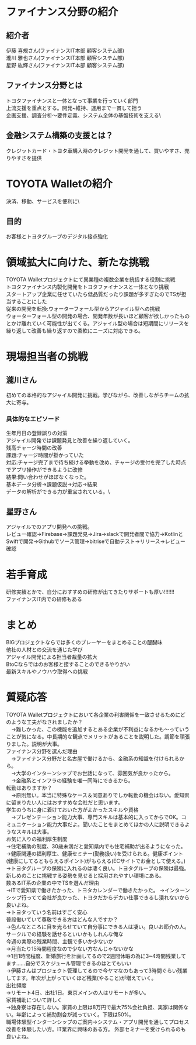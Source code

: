 # ファイナンス分野の紹介
## 紹介者
伊藤 喜規さん(ファイナンスIT本部 顧客システム部)\
瀧川 雅也さん(ファイナンスIT本部 顧客システム部)\
星野 紘輝さん(ファイナンスIT本部 顧客システム部)

## ファイナンス分野とは
トヨタファイナンスと一体となって事業を行っていく部門\
上流支援を重点とする。開発~維持、運用まで一貫して担う\
企画支援、調査分析～要件定義、システム全体の基盤技術を支える\
## 金融システム構築の支援とは？
クレジットカード・トヨタ車購入時のクレジット開発を通して、買いやすさ、売りやすさを提供
# TOYOTA Walletの紹介
決済、移動、サービスを便利に\
## 目的
お客様とトヨタグループのデジタル接点強化
# 領域拡大に向けた、新たな挑戦
TOYOTA Walletプロジェクトにて異業種の複数企業を統括する役割に挑戦\
トヨタファイナンス内製化開発をトヨタファイナンスと一体となり挑戦\
スタートアップ企業に任せていたら低品質だったり課題が多すぎたのでTSが担当することにした\
従来の開発を転換:ウォーターフォール型からアジャイル型への挑戦\
ウォーターフォール型の開発の場合、開発年数が長いほど顧客が欲しかったものとかけ離れていく可能性が出てくる。アジャイル型の場合は短期間にリリースを繰り返して改善も繰り返すので柔軟にニーズに対応できる。
# 現場担当者の挑戦
## 瀧川さん
初めての本格的なアジャイル開発に挑戦。学びながら、改善しながらチームの拡大に寄与。
### 具体的なエピソード
生年月日の登録誤りの対策\
アジャイル開発では課題発見と改善を繰り返していく。\
残高チャージ時間の改善\
課題:チャージ時間が掛かっていた\
対応:チャージ完了まで待ち続ける挙動を改め、チャージの受付を完了した時点でアプリ操作ができるように改修\
結果:問い合わせがほぼなくなった。\
基本データ分析→課題仮説→対応→結果\
データの解析ができる力が重宝されている。\
## 星野さん
アジャイルでのアプリ開発への挑戦。\
レビュー確認→Firebase→課題発見→Jira→slackで開発者間で協力→KotlinとSwiftで開発→Githubでソース管理→bitriseで自動テスト→リリース→レビュー確認

# 若手育成
研修実績とかで、自分におすすめの研修が出てきたりサポートも厚い!!!!!!!\
ファイナンスIT内での研修もある

# まとめ
BIGプロジェクトならでは多くのプレーヤーをまとめることの醍醐味\
他社の人材との交流を通じた学び\
アジャイル開発による担当者裁量の拡大\
BtoCならではのお客様と接することのできるやりがい\
最新スキルやノウハウ取得への挑戦

# 質疑応答
TOYOTA Walletプロジェクトにおいて各企業の利害関係を一致させるためにどのような工夫がなされましたか？\
　→難しかった、この機能を追加するとある企業が不利益になるかも～っていうことが気になる。中長期的な観点でメリットがあることを説明した。調節を頑張りました。説明が大事。\
ファイナンス分野を選んだ理由\
　→ファイナンス分野だと名古屋で働けるから、金融系の知識を付けられるから。\
　→大学のインターンシップでお世話になって、雰囲気が良かったから。\
　→金融系とインフラの経験を唯一同時にできるから。\
転勤はありますか？\
　→原則無い。本当に特殊なケース＆同意ありでしか転勤の機会はない。愛知県に留まりたい人にはおすすめな会社だと思います。\
学生のうちに身に着けておいた方がよかったスキルや資格\
　→プレゼンテーション能力大事、専門スキルは基本的に入ってからでOK。コミュニケーション能力大事だよ。聞いたことをまとめてほかの人に説明できるようなスキルは大事。\
お気に入りの福利厚生制度\
→住宅補助の制度、30歳未満だと愛知県内でも住宅補助が出るようになった。\
→健康関連の福利厚生、健康セミナー(勤務扱い)を受けられる。健康ポイント(健康にしてるともらえるポイント)がもらえる(ECサイトでお金として使える。)\
→トヨタグループの保険に入れるのは凄く良い。トヨタグループの保険は最強。\
新しめのことに挑戦する姿勢を見せると採用されやすい環境にある。\
数あるIT系の企業の中でTSを選んだ理由\
→ITで愛知県で働きたかった、トヨタカレンダーで働きたかった。
→インターンシップ行ってて会社が良かった、トヨタだからデカい仕事できるし潰れないから良いよね。\
→トヨタっていう名前はすごく安心\
普段働いていて尊敬できる方はどんな人ですか？\
→色んなところに目を光らせていて自分事にできる人は凄い。良いお節介の人。\
サークルでの経験を話せるといいかもしれんな俺な\
今週の実際の残業時間、主観で多いか少ないか\
→月当たり15時間程度なので少ない方なんじゃないかな\
→1日1時間程度、新婚旅行を計画してるので2週間休暇の為に3~4時間残業してます……自分でスケジュール管理できるのはとてもいい\
→伊藤さんはプロジェクト管理してるので今ヤマなのもあって3時間ぐらい残業してます。年次が上がっていくほど残業(やること)が増えていく。\
出社頻度\
→リモート4日、出社1日。東京メインの人はリモートが多い。\
家賃補助について詳しく\
→独身寮は存在しない。家賃の上限は8万円で最大75%会社負担、実家は関係ない。年齢によって補助割合が減っていく。下限は50%。\
職場体験型インターンシップのご案内→システム・アプリ開発を通してプロセス改善を体験したい方。IT業界に興味のある方。
外部セミナーを受けられるのも良いよね。